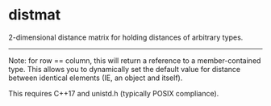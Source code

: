 # distmat
2-dimensional distance matrix for holding distances of arbitrary types.

-----------

Note: for row == column, this will return a reference to a member-contained type. This allows you to dynamically set the default value for distance
between identical elements (IE, an object and itself).

This requires C++17 and unistd.h (typically POSIX compliance).
